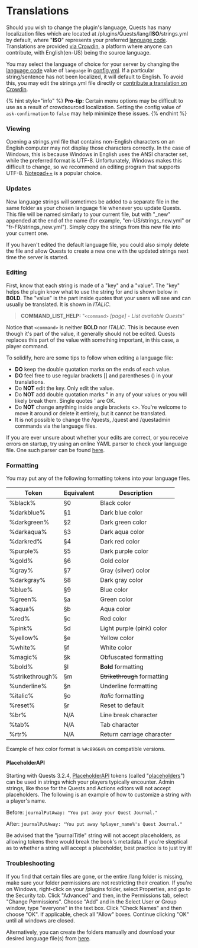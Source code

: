 # Translations

Should you wish to change the plugin's language, Quests has many localization files which are located at /plugins/Quests/lang/**ISO**/strings.yml by default, where "**ISO**" represents your preferred [language code](https://support.crowdin.com/api/language-codes/). Translations are provided [via Crowdin](https://crowdin.com/project/translate-quests), a platform where anyone can contribute, with English(en-US) being the source language.

You may select the language of choice for your server by changing the [language code](https://support.crowdin.com/api/language-codes/) value of `language` in [config.yml](https://pikamug.gitbook.io/quests/setup/configuration#config.yml). If a particular string/sentence has not been localized, it will default to English. To avoid this, you may edit the strings.yml file directly or [contribute a translation on Crowdin](https://crowdin.com/project/translate-quests).

{% hint style="info" %}
**Pro-tip:** Certain menu options may be difficult to use as a result of crowdsourced localization. Setting the config value of `ask-confirmation` to `false` may help minimize these issues.
{% endhint %}

### Viewing

Opening a strings.yml file that contains non-English characters on an English computer may not display those characters correctly. In the case of Windows, this is because Windows in English uses the ANSI character set, while the preferred format is UTF-8. Unfortunately, Windows makes this difficult to change, so we recommend an editing program that supports UTF-8. [Notepad++](https://notepad-plus-plus.org/) is a popular choice.

### Updates

New language strings will sometimes be added to a separate file in the same folder as your chosen language file whenever you update Quests. This file will be named similarly to your current file, but with "\_new" appended at the end of the name (for example, "en-US/strings\_new.yml" or "fr-FR/strings\_new.yml"). Simply copy the strings from this new file into your current one.

If you haven't edited the default language file, you could also simply delete the file and allow Quests to create a new one with the updated strings next time the server is started.

### Editing

First, know that each string is made of a "key" and a "value". The "key" helps the plugin know what to use the string for and is shown below in **BOLD**. The "value" is the part inside quotes that your users will see and can usually be translated. It is shown in _ITALIC_.

> **COMMAND\_LIST\_HELP:** "`<command>` _\[page] - List available Quests_"

Notice that `<command>` is neither **BOLD** nor _ITALIC_. This is because even though it's part of the value, it generally should not be edited. Quests replaces this part of the value with something important, in this case, a player command.

To solidify, here are some tips to follow when editing a language file:

* **DO** keep the double quotation marks on the ends of each value.
* **DO** feel free to use regular brackets \[] and parentheses () in your translations.
* Do **NOT** edit the key. Only edit the value.
* Do **NOT** add double quotation marks " in any of your values or you will likely break them. Single quotes ' are OK.
* Do **NOT** change anything inside angle brackets <>. You're welcome to move it around or delete it entirely, but it cannot be translated.
* It is not possible to change the /quests, /quest and /questadmin commands via the language files.

If you are ever unsure about whether your edits are correct, or you receive errors on startup, try using an online YAML parser to check your language file. One such parser can be found [here](http://yaml-online-parser.appspot.com/).

### Formatting

You may put any of the following formatting tokens into your language files.

| Token           | Equivalent | Description                  |
| --------------- | ---------- | ---------------------------- |
| %black%         | §0         | Black color                  |
| %darkblue%      | §1         | Dark blue color              |
| %darkgreen%     | §2         | Dark green color             |
| %darkaqua%      | §3         | Dark aqua color              |
| %darkred%       | §4         | Dark red color               |
| %purple%        | §5         | Dark purple color            |
| %gold%          | §6         | Gold color                   |
| %gray%          | §7         | Gray (silver) color          |
| %darkgray%      | §8         | Dark gray color              |
| %blue%          | §9         | Blue color                   |
| %green%         | §a         | Green color                  |
| %aqua%          | §b         | Aqua color                   |
| %red%           | §c         | Red color                    |
| %pink%          | §d         | Light purple (pink) color    |
| %yellow%        | §e         | Yellow color                 |
| %white%         | §f         | White color                  |
| %magic%         | §k         | Obfuscated formatting        |
| %bold%          | §l         | **Bold** formatting          |
| %strikethrough% | §m         | ~~Strikethrough~~ formatting |
| %underline%     | §n         | Underline formatting         |
| %italic%        | §o         | _Italic_ formatting          |
| %reset%         | §r         | Reset to default             |
| %br%            | N/A        | Line break character         |
| %tab%           | N/A        | Tab character                |
| %rtr%           | N/A        | Return carriage character    |

Example of hex color format is `%#c89664%` on compatible versions.

#### PlaceholderAPI

Starting with Quests 3.2.4, [PlaceholderAPI](https://www.spigotmc.org/wiki/placeholderapi/) tokens (called "[placeholders](https://www.spigotmc.org/wiki/placeholderapi-placeholders/)") can be used in strings which your players typically encounter. Admin strings, like those for the Quests and Actions editors will not accept placeholders. The following is an example of how to customize a string with a player's name.

Before: `journalPutAway: "You put away your Quest Journal."`

After: `journalPutAway: "You put away %player_name%'s Quest Journal."`

Be advised that the "journalTitle" string will not accept placeholders, as allowing tokens there would break the book's metadata. If you're skeptical as to whether a string will accept a placeholder, best practice is to just try it!

### Troubleshooting

If you find that certain files are gone, or the entire /lang folder is missing, make sure your folder permissions are not restricting their creation. If you're on Windows, right-click on your /plugins folder, select Properties, and go to the Security tab. Click "Advanced" and then, in the Permissions tab, select "Change Permissions". Choose "Add" and in the Select User or Group window, type "everyone" in the text box. Click "Check Names" and then choose "OK". If applicable, check all "Allow" boxes. Continue clicking "OK" until all windows are closed.

Alternatively, you can create the folders manually and download your desired language file(s) from [here](https://github.com/PikaMug/Quests/tree/main/core/src/main/resources/lang).
